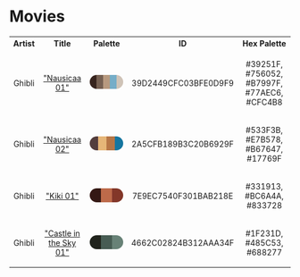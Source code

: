 
<!DOCTYPE html>
<html><body>
<h1>Movies</h1>
<table style="width:100%">
<tr><th style="text-align: center; vertical-align: middle;">Artist</th><th style="text-align: center; vertical-align: middle;">Title</th><th style="text-align: center; vertical-align: middle;">Palette</th><th style="text-align: center; vertical-align: middle;">ID</th><th style="text-align: center; vertical-align: middle;">Hex Palette</th></tr>
<tr><td style="text-align: center; vertical-align: middle;"><p style="font-size:14px">Ghibli</p></td> <td style="text-align: center; vertical-align: middle;"><a href=https://filmartgallery.com/products/nausicaa-of-the-valley-of-the-winds-3 style="font-size:14px">"Nausicaa 01"</a></td> <td style="text-align: center; vertical-align: middle;"><img style="border-radius: 14px;" src="../media/swatches/39D2449CFC03BFE0D9F9.jpg" height="25"></td> <td style="text-align: center; vertical-align: middle;"><p style="font-size:14px">39D2449CFC03BFE0D9F9</p></td> <td style="text-align: center; vertical-align: middle;"><p style="font-size:14px">#39251F, #756052, #B7997F, #77AEC6, #CFC4B8</p></td></tr>
<tr><td style="text-align: center; vertical-align: middle;"><p style="font-size:14px">Ghibli</p></td> <td style="text-align: center; vertical-align: middle;"><a href=https://filmartgallery.com/products/nausicaa-of-the-valley-of-the-winds-4 style="font-size:14px">"Nausicaa 02"</a></td> <td style="text-align: center; vertical-align: middle;"><img style="border-radius: 14px;" src="../media/swatches/2A5CFB189B3C20B6929F.jpg" height="25"></td> <td style="text-align: center; vertical-align: middle;"><p style="font-size:14px">2A5CFB189B3C20B6929F</p></td> <td style="text-align: center; vertical-align: middle;"><p style="font-size:14px">#533F3B, #E7B578, #B67647, #17769F</p></td></tr>
<tr><td style="text-align: center; vertical-align: middle;"><p style="font-size:14px">Ghibli</p></td> <td style="text-align: center; vertical-align: middle;"><a href=https://filmartgallery.com/products/kikis-delivery-service-1 style="font-size:14px">"Kiki 01"</a></td> <td style="text-align: center; vertical-align: middle;"><img style="border-radius: 14px;" src="../media/swatches/7E9EC7540F301BAB218E.jpg" height="25"></td> <td style="text-align: center; vertical-align: middle;"><p style="font-size:14px">7E9EC7540F301BAB218E</p></td> <td style="text-align: center; vertical-align: middle;"><p style="font-size:14px">#331913, #BC6A4A, #833728</p></td></tr>
<tr><td style="text-align: center; vertical-align: middle;"><p style="font-size:14px">Ghibli</p></td> <td style="text-align: center; vertical-align: middle;"><a href=https://filmartgallery.com/products/castle-in-the-sky style="font-size:14px">"Castle in the Sky 01"</a></td> <td style="text-align: center; vertical-align: middle;"><img style="border-radius: 14px;" src="../media/swatches/4662C02824B312AAA34F.jpg" height="25"></td> <td style="text-align: center; vertical-align: middle;"><p style="font-size:14px">4662C02824B312AAA34F</p></td> <td style="text-align: center; vertical-align: middle;"><p style="font-size:14px">#1F231D, #485C53, #688277</p></td></tr>
</table>
</body></html>
